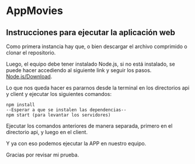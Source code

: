 # AppMovies

## Instrucciones para ejecutar la aplicación web

Como primera instancia hay que, o bien descargar el archivo comprimido o clonar el repositorio.

Luego, el equipo debe tener instalado Node.js, si no está instalado, se puede hacer accediendo al siguiente link y seguir los pasos. [Node.js/Download](https://nodejs.org/es/download/).

Lo que nos queda hacer es pararnos desde la terminal en los directorios api y client y ejecutar los siguientes comandos:

```
npm install
--Esperar a que se instalen las dependencias--
npm start (para levantar los servidores)
```
Ejecutar los comandos anteriores de manera separada, primero en el directorio api, y luego en el client. 

Y ya con eso podemos ejecutar la APP  en nuestro equipo. 

Gracias por revisar mi prueba. 
